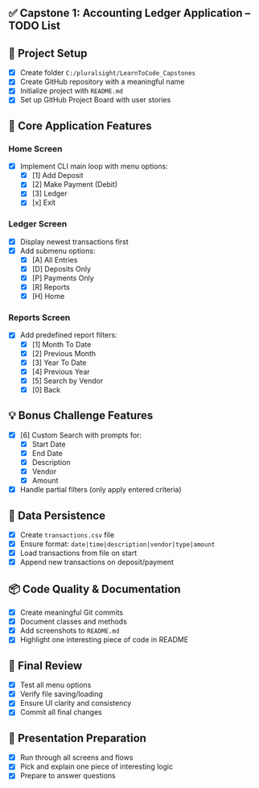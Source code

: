 ## ✅ Capstone 1: Accounting Ledger Application – TODO List

## 📁 Project Setup
- [x] Create folder `C:/pluralsight/LearnToCode_Capstones`
- [x] Create GitHub repository with a meaningful name
- [x] Initialize project with `README.md`
- [x] Set up GitHub Project Board with user stories

## 🔧 Core Application Features
### Home Screen
- [x] Implement CLI main loop with menu options:
    - [x] [1] Add Deposit
    - [x] [2] Make Payment (Debit)
    - [x] [3] Ledger
    - [x] [x] Exit

### Ledger Screen
- [x] Display newest transactions first
- [x] Add submenu options:
    - [x] [A] All Entries
    - [x] [D] Deposits Only
    - [x] [P] Payments Only
    - [x] [R] Reports
    - [x] [H] Home

### Reports Screen
- [X] Add predefined report filters:
    - [X] [1] Month To Date
    - [X] [2] Previous Month
    - [X] [3] Year To Date
    - [X] [4] Previous Year
    - [X] [5] Search by Vendor
    - [X] [0] Back

## 💡 Bonus Challenge Features
- [x] [6] Custom Search with prompts for:
    - [x] Start Date
    - [x] End Date
    - [x] Description
    - [x] Vendor
    - [x] Amount
- [x] Handle partial filters (only apply entered criteria)

## 💾 Data Persistence
- [x] Create `transactions.csv` file
- [x] Ensure format: `date|time|description|vendor|type|amount`
- [x] Load transactions from file on start
- [x] Append new transactions on deposit/payment

## 📦 Code Quality & Documentation
- [x] Create meaningful Git commits
- [x] Document classes and methods
- [x] Add screenshots to `README.md`
- [x] Highlight one interesting piece of code in README

## 🧾 Final Review
- [x] Test all menu options
- [x] Verify file saving/loading
- [x] Ensure UI clarity and consistency
- [x] Commit all final changes

## 🧪 Presentation Preparation
- [x] Run through all screens and flows
- [x] Pick and explain one piece of interesting logic
- [x] Prepare to answer questions